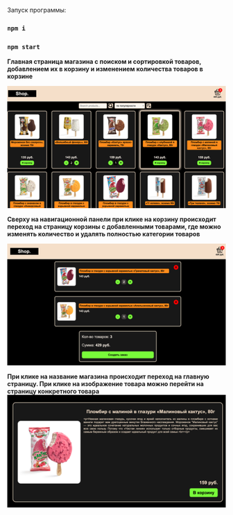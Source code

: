 
Запуск программы:

### `npm i`
### `npm start`



**Главная страница магазина с поиском и сортировкой товаров, добавлением их в корзину и изменением количества товаров в корзине**

![Главная страница магазина](src/images/main-screen.png)

**Сверху на навигационной панели при клике на корзину происходит переход на страницу корзины с добавленными товарами,
где можно изменять количество и удалять полностью категории товаров**

![Страница корзины](src/images/cart-screen.png)

**При клике на название магазина происходит переход на главную страницу.
При клике на изображение товара можно перейти на страницу конкретного товара**
![Страница товара](src/images/product-screen.png)